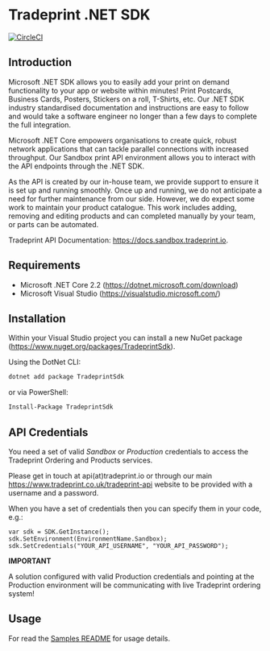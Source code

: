 # Tradeprint .NET SDK

[![CircleCI](https://circleci.com/gh/Tradeprint/tradeprint-dotnet-sdk.svg?style=svg)](https://circleci.com/gh/Tradeprint/tradeprint-dotnet-sdk)

## Introduction

Microsoft .NET SDK allows you to easily add your print on demand functionality to your app or website within minutes!
Print Postcards, Business Cards, Posters, Stickers on a roll, T-Shirts, etc.
Our .NET SDK industry standardised documentation and instructions are easy to follow and would take a software engineer no longer than a few days to complete the full integration.

Microsoft .NET Core empowers organisations to create quick, robust network applications that can tackle parallel connections with increased throughput.
Our Sandbox print API environment allows you to interact with the API endpoints through the .NET SDK.

As the API is created by our in-house team, we provide support to ensure it is set up and running smoothly.
Once up and running, we do not anticipate a need for further maintenance from our side. However, we do expect some work to maintain your product catalogue.
This work includes adding, removing and editing products and can completed manually by your team, or parts can be automated.

Tradeprint API Documentation: https://docs.sandbox.tradeprint.io.

## Requirements

* Microsoft .NET Core 2.2 (https://dotnet.microsoft.com/download)
* Microsoft Visual Studio (https://visualstudio.microsoft.com/)

## Installation

Within your Visual Studio project you can install a new NuGet package (https://www.nuget.org/packages/TradeprintSdk).

Using the DotNet CLI:
```sh
dotnet add package TradeprintSdk
```
or via PowerShell:
```sh
Install-Package TradeprintSdk
```

## API Credentials

You need a set of valid *Sandbox* or *Production* credentials to access the Tradeprint Ordering and Products services.

Please get in touch at api(at)tradeprint.io or through our main https://www.tradeprint.co.uk/tradeprint-api website to be provided with a username and a password.

When you have a set of credentials then you can specify them in your code, e.g.:
```
var sdk = SDK.GetInstance();
sdk.SetEnvironment(EnvironmentName.Sandbox);
sdk.SetCredentials("YOUR_API_USERNAME", "YOUR_API_PASSWORD");
```

**IMPORTANT** 

A solution configured with valid Production credentials and pointing at the Production environment will be communicating with live Tradeprint ordering system!

## Usage

For read the [Samples README](Samples/README.md) for usage details.
